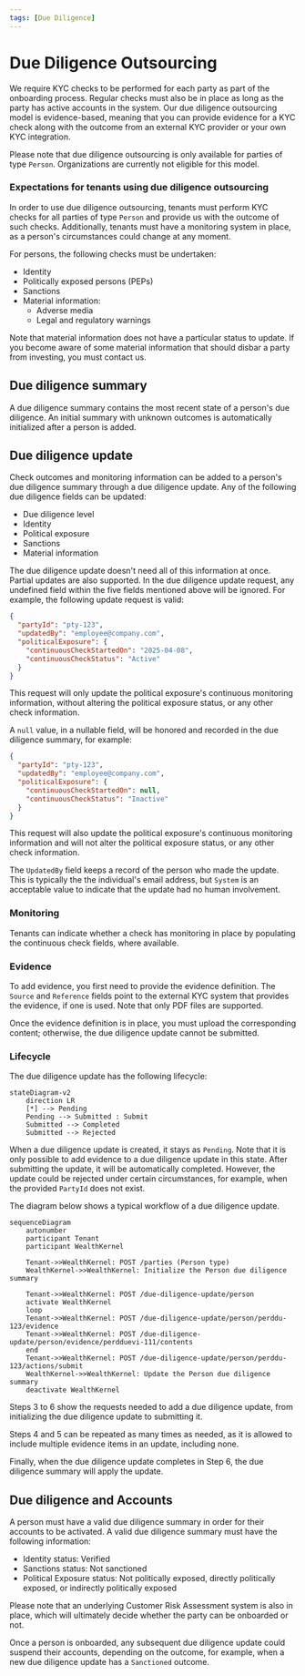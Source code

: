 ```yaml
---
tags: [Due Diligence]
---
```


# Due Diligence Outsourcing

We require KYC checks to be performed for each party as part of the onboarding process. Regular checks must also be in place as long as the party has active accounts in the system. Our due diligence outsourcing model is evidence-based, meaning that you can provide evidence for a KYC check along with the outcome from an external KYC provider or your own KYC integration.

Please note that due diligence outsourcing is only available for parties of type `Person`. Organizations are currently not eligible for this model.

### Expectations for tenants using due diligence outsourcing

In order to use due diligence outsourcing, tenants must perform KYC checks for all parties of type `Person` and provide us with the outcome of such checks. Additionally, tenants must have a monitoring system in place, as a person's circumstances could change at any moment.

For persons, the following checks must be undertaken:

- Identity
- Politically exposed persons (PEPs)
- Sanctions
- Material information:
    - Adverse media
    - Legal and regulatory warnings

Note that material information does not have a particular status to update. If you become aware of some material information that should disbar a party from investing, you must contact us.

## Due diligence summary

A due diligence summary contains the most recent state of a person's due diligence. An initial summary with unknown outcomes is automatically initialized after a person is added.

## Due diligence update

Check outcomes and monitoring information can be added to a person's due diligence summary through a due diligence update. Any of the following due diligence fields can be updated:

- Due diligence level
- Identity
- Political exposure
- Sanctions
- Material information

The due diligence update doesn't need all of this information at once. Partial updates are also supported. In the due diligence update request, any undefined field within the five fields mentioned above will be ignored. For example, the following update request is valid:

```json
{
  "partyId": "pty-123",
  "updatedBy": "employee@company.com",
  "politicalExposure": {
    "continuousCheckStartedOn": "2025-04-08",
    "continuousCheckStatus": "Active"
  }
}
```

This request will only update the political exposure's continuous monitoring information, without altering the political exposure status, or any other check information.

A `null` value, in a nullable field, will be honored and recorded in the due diligence summary, for example:

```json
{
  "partyId": "pty-123",
  "updatedBy": "employee@company.com",
  "politicalExposure": {
    "continuousCheckStartedOn": null,
    "continuousCheckStatus": "Inactive"
  }
}
```

This request will also update the political exposure's continuous monitoring information and will not alter the political exposure status, or any other check information.

The `UpdatedBy` field keeps a record of the person who made the update. This is typically the the individual's email address, but `System` is an acceptable value to indicate that the update had no human involvement.

### Monitoring

Tenants can indicate whether a check has monitoring in place by populating the continuous check fields, where available.

### Evidence

To add evidence, you first need to provide the evidence definition. The `Source` and `Reference` fields point to the external KYC system that provides the evidence, if one is used. Note that only PDF files are supported.

Once the evidence definition is in place, you must upload the corresponding content; otherwise, the due diligence update cannot be submitted.

### Lifecycle

The due diligence update has the following lifecycle:

```mermaid
stateDiagram-v2
    direction LR
    [*] --> Pending
    Pending --> Submitted : Submit
    Submitted --> Completed
    Submitted --> Rejected
```

When a due diligence update is created, it stays as `Pending`. Note that it is only possible to add evidence to a due diligence update in this state. After submitting the update, it will be automatically completed. However, the update could be rejected under certain circumstances, for example, when the provided `PartyId` does not exist.

The diagram below shows a typical workflow of a due diligence update.

```mermaid
sequenceDiagram
    autonumber
    participant Tenant
    participant WealthKernel

    Tenant->>WealthKernel: POST /parties (Person type)
    WealthKernel->>WealthKernel: Initialize the Person due diligence summary
    
    Tenant->>WealthKernel: POST /due-diligence-update/person
    activate WealthKernel
    loop
    Tenant->>WealthKernel: POST /due-diligence-update/person/perddu-123/evidence
    Tenant->>WealthKernel: POST /due-diligence-update/person/evidence/perdduevi-111/contents
    end
    Tenant->>WealthKernel: POST /due-diligence-update/person/perddu-123/actions/submit
    WealthKernel->>WealthKernel: Update the Person due diligence summary
    deactivate WealthKernel
```

Steps 3 to 6 show the requests needed to add a due diligence update, from initializing the due diligence update to submitting it.

Steps 4 and 5 can be repeated as many times as needed, as it is allowed to include multiple evidence items in an update, including none.

Finally, when the due diligence update completes in Step 6, the due diligence summary will apply the update.

## Due diligence and Accounts

A person must have a valid due diligence summary in order for their accounts to be activated. A valid due diligence summary must have the following information:

- Identity status: Verified
- Sanctions status: Not sanctioned
- Political Exposure status: Not politically exposed, directly politically exposed, or indirectly politically exposed

Please note that an underlying Customer Risk Assessment system is also in place, which will ultimately decide whether the party can be onboarded or not.

Once a person is onboarded, any subsequent due diligence update could suspend their accounts, depending on the outcome, for example, when a new due diligence update has a `Sanctioned` outcome.
